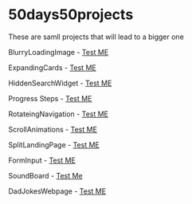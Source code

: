 # 50days50projects
These are samll projects that will lead to a bigger one

BlurryLoadingImage - [Test ME](https://htmlpreview.github.io/?https://github.com/TheMrM/50days50projects/blob/main/BlurryLoadingImage/index.html)

ExpandingCards - [Test ME](https://htmlpreview.github.io/?https://github.com/TheMrM/50days50projects/blob/main/ExpandingCards/index.html)

HiddenSearchWidget - [Test ME](https://htmlpreview.github.io/?https://github.com/TheMrM/50days50projects/blob/main/HiddenSearchWidget/index.html)

Progress Steps - [Test ME](https://htmlpreview.github.io/?https://github.com/TheMrM/50days50projects/blob/main/Progress%20Steps/index.html)

RotateingNavigation - [Test ME](https://htmlpreview.github.io/?https://github.com/TheMrM/50days50projects/blob/main/RotateingNavigation/index.html)

ScrollAnimations - [Test ME](https://htmlpreview.github.io/?https://github.com/TheMrM/50days50projects/blob/main/ScrollAnimations/index.html)

SplitLandingPage - [Test ME](https://htmlpreview.github.io/?https://github.com/TheMrM/50days50projects/blob/main/SplitLandingPage/index.html)

FormInput - [Test ME](https://htmlpreview.github.io/?https://github.com/TheMrM/50days50projects/blob/main/FormInput/index.html)

SoundBoard - [Test Me](https://htmlpreview.github.io/?https://github.com/TheMrM/50days50projects/blob/main/SoundBoard/index.html)

DadJokesWebpage - [Test ME](https://htmlpreview.github.io/?https://github.com/TheMrM/50days50projects/blob/main/DadJokeWebPage/index.html)
